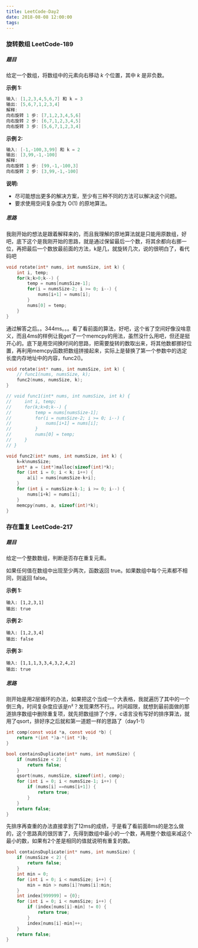 ```yaml
---
title: LeetCode-Day2
date: 2018-08-08 12:00:00
tags:
---
```


### 旋转数组	LeetCode-189

#####  题目

给定一个数组，将数组中的元素向右移动 *k* 个位置，其中 *k* 是非负数。

**示例 1:**

```c
输入: [1,2,3,4,5,6,7] 和 k = 3
输出: [5,6,7,1,2,3,4]
解释:
向右旋转 1 步: [7,1,2,3,4,5,6]
向右旋转 2 步: [6,7,1,2,3,4,5]
向右旋转 3 步: [5,6,7,1,2,3,4]
```

**示例 2:**

```c
输入: [-1,-100,3,99] 和 k = 2
输出: [3,99,-1,-100]
解释: 
向右旋转 1 步: [99,-1,-100,3]
向右旋转 2 步: [3,99,-1,-100]
```

**说明:**

- 尽可能想出更多的解决方案，至少有三种不同的方法可以解决这个问题。
- 要求使用空间复杂度为 O(1) 的原地算法。

##### 思路

我刚开始的想法是跟着解释来的，而且我理解的原地算法就是只能用原数组，好吧，底下这个是我刚开始的思路，就是通过保留最后一个数，将其余都向右挪一位，再把最后一个数放最前面的方法，k是几，就旋转几次，说的很明白了，看代码吧

```c
void rotate(int* nums, int numsSize, int k) {
    int i, temp;
    for(k;k>0;k--) {
        temp = nums[numsSize-1];
        for(i = numsSize-2; i >= 0; i--) {
            nums[i+1] = nums[i];
        }
        nums[0] = temp;
    }
}
```

通过解答之后。。344ms。。。看了看前面的算法，好吧，这个省了空间好像没啥意义，而且4ms的样例让我get了一个memcpy的用法，虽然没什么用吧，但还是挺开心的。底下是用空间换时间的思路，把需要旋转的数取出来，将其他数都挪好位置，再利用memcpy函数把数组拼接起来，实际上是替换了第一个参数中的选定长度内存地址中的内容，func2()。

```c
void rotate(int* nums, int numsSize, int k) {
    // func1(nums, numsSize, k);
    func2(nums, numsSize, k);
}

// void func1(int* nums, int numsSize, int k) {
//     int i, temp;
//     for(k;k>0;k--) {
//         temp = nums[numsSize-1];
//         for(i = numsSize-2; i >= 0; i--) {
//             nums[i+1] = nums[i];
//         }
//         nums[0] = temp;
//     }
// }

void func2(int* nums, int numsSize, int k) {
    k=k%numsSize;
    int* a = (int*)malloc(sizeof(int)*k);
    for (int i = 0; i < k; i++) {
        a[i] = nums[numsSize-k+i];
    }
    for (int i = numsSize-k-1; i >= 0; i--) {
        nums[i+k] = nums[i];
    }
    memcpy(nums, a, sizeof(int)*k);
}
```

### 存在重复	LeetCode-217 

##### 题目

给定一个整数数组，判断是否存在重复元素。

如果任何值在数组中出现至少两次，函数返回 true。如果数组中每个元素都不相同，则返回 false。

**示例 1:**

```
输入: [1,2,3,1]
输出: true
```

**示例 2:**

```
输入: [1,2,3,4]
输出: false
```

**示例 3:**

```
输入: [1,1,1,3,3,4,3,2,4,2]
输出: true
```

##### 思路

刚开始是用2层循环的办法，如果把这个当成一个大表格，我就遍历了其中的一个倒三角，时间复杂度应该是n²？发现果然不行。。时间超限，就想到最前面做的那道排序数组中删除重复项，就先把数组排了个序，c语言没有写好的排序算法，就用了qsort，排好序之后就和第一道题一样的思路了（day1-1）

```c
int comp(const void *a, const void *b) {
    return *(int *)a-*(int *)b;
}

bool containsDuplicate(int* nums, int numsSize) {
    if (numsSize < 2) {
        return false;
    }
    qsort(nums, numsSize, sizeof(int), comp);
    for (int i = 0; i < numsSize-1; i++) {
        if (nums[i] ==nums[i+1]) {
            return true;
        }
    }
    return false;
}

```

先排序再查重的办法直接拿到了12ms的成绩，于是看了看前面8ms的是怎么做的，这个思路真的很厉害了，先得到数组中最小的一个数，再用整个数组来减这个最小的数，如果有2个差是相同的值就说明有重复的数。

```c
bool containsDuplicate(int* nums, int numsSize) {
    if (numsSize < 2) {
        return false;
    }
    int min = 0;
    for (int i = 0; i < numsSize; i++) {
        min = min > nums[i]?nums[i]:min;
    }
    int index[999999] = {0};
    for (int i = 0; i < numsSize; i++) {
        if (index[nums[i]-min] != 0) {
            return true;
        }
        index[nums[i]-min]++;
    }
    return false;
}
```

